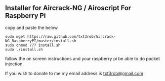 Installer for Aircrack-NG / Airoscript For Raspberry Pi
------------------------

copy and paste the below

```
sudo wget https://raw.github.com/txt3rob/Aircrack-NG_RaspberryPI/master/install.sh
sudo chmod 777 install.sh
sudo ./install.sh
```


follow the on screen instructions and your raspberry pi be able to do packet injection.


If you wish to donate to me my email address is txt3rob@gmail.com


